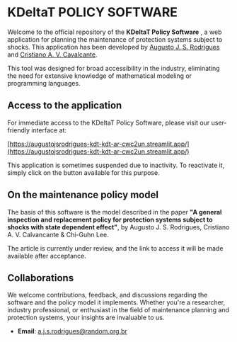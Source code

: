 # KDeltaT POLICY SOFTWARE

Welcome to the official repository of the **KDeltaT Policy Software** , a web application for planning the maintenance of protection systems subject to shocks. This application has been developed by [Augusto J. S. Rodrigues](https://orcid.org/0000-0002-7042-9270) and [Cristiano A. V. Cavalcante](https://orcid.org/0000-0003-1466-656X).

This tool was designed for broad accessibility in the industry, eliminating the need for extensive knowledge of mathematical modeling or programming languages.

## Access to the application

For immediate access to the KDeltaT Policy Software, please visit our user-friendly interface at:

[https://augustojsrodrigues-kdt-kdt-ar-cwc2un.streamlit.app/](https://augustojsrodrigues-kdt-kdt-ar-cwc2un.streamlit.app/)

This application is sometimes suspended due to inactivity. To reactivate it, simply click on the button available for this purpose.

## On the maintenance policy model

The basis of this software is the model described in the paper **"A general inspection and replacement policy for protection systems subject to shocks with state dependent effect"**, by Augusto J. S. Rodrigues, Cristiano A. V. Calvancante & Chi-Guhn Lee.

The article is currently under review, and the link to access it will be made available after acceptance.

## Collaborations

We welcome contributions, feedback, and discussions regarding the software and the policy model it implements. Whether you're a researcher, industry professional, or enthusiast in the field of maintenance planning and protection systems, your insights are invaluable to us.

- **Email**: a.j.s.rodrigues@random.org.br
